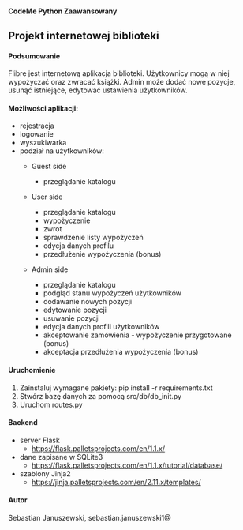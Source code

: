 ﻿#### CodeMe Python Zaawansowany
## Projekt internetowej biblioteki

#### Podsumowanie
Flibre jest internetową aplikacja biblioteki. Użytkownicy mogą w niej wypożyczać oraz zwracać książki. Admin może dodać nowe pozycje, usunąć istniejące, edytować ustawienia użytkowników.

#### Możliwości aplikacji:
- rejestracja
- logowanie
- wyszukiwarka
- podział na użytkowników:
  - Guest side
    - przeglądanie katalogu

  - User side
    - przeglądanie katalogu
    - wypożyczenie
    - zwrot
    - sprawdzenie listy wypożyczeń
    - edycja danych profilu
    - przedłużenie wypożyczenia (bonus)

  - Admin side
    - przeglądanie katalogu
    - podgląd stanu wypożyczeń użytkowników
    - dodawanie nowych pozycji
    - edytowanie pozycji
    - usuwanie pozycji
    - edycja danych profili użytkowników
    - akceptowanie zamówienia - wypożyczenie przygotowane (bonus)
    - akceptacja przedłużenia wypożyczenia (bonus)

#### Uruchomienie
1. Zainstaluj wymagane pakiety: pip install -r requirements.txt
2. Stwórz bazę danych za pomocą src/db/db_init.py
3. Uruchom routes.py

#### Backend
- server Flask
  - https://flask.palletsprojects.com/en/1.1.x/
- dane zapisane w SQLite3
  - https://flask.palletsprojects.com/en/1.1.x/tutorial/database/
- szablony Jinja2
  - https://jinja.palletsprojects.com/en/2.11.x/templates/

#### Autor
Sebastian Januszewski, sebastian.januszewski1@